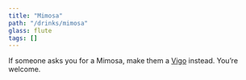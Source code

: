 ```yaml
---
title: "Mimosa"
path: "/drinks/mimosa"
glass: flute
tags: []
---
```

If someone asks you for a Mimosa, make them a [Vigo](/drinks/vigo/) instead. You’re welcome.
